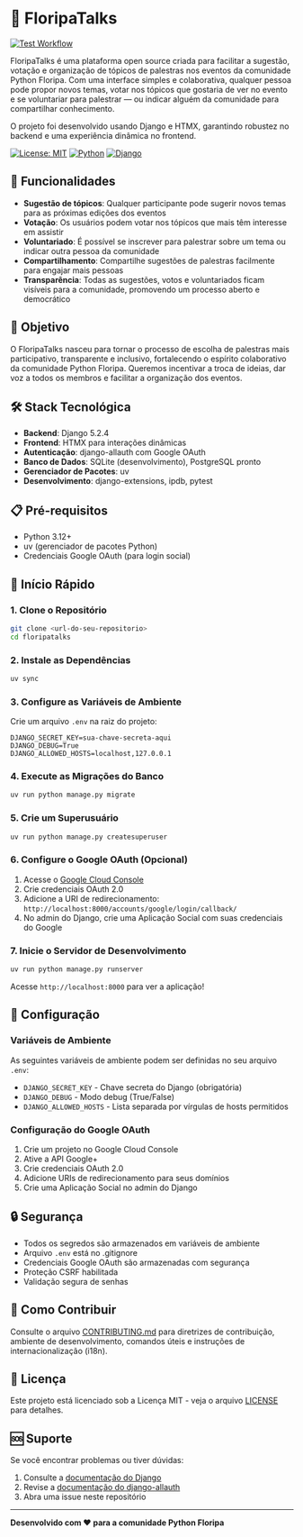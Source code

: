 # 🎤 FloripaTalks

[![Test Workflow](https://github.com/rodbv/floripatalks/actions/workflows/test.yml/badge.svg)](https://github.com/rodbv/floripatalks/actions/workflows/test.yml)

FloripaTalks é uma plataforma open source criada para facilitar a sugestão, votação e organização de tópicos de palestras nos eventos da comunidade Python Floripa. Com uma interface simples e colaborativa, qualquer pessoa pode propor novos temas, votar nos tópicos que gostaria de ver no evento e se voluntariar para palestrar — ou indicar alguém da comunidade para compartilhar conhecimento.

O projeto foi desenvolvido usando Django e HTMX, garantindo robustez no backend e uma experiência dinâmica no frontend.

[![License: MIT](https://img.shields.io/badge/License-MIT-yellow.svg)](https://opensource.org/licenses/MIT)
[![Python](https://img.shields.io/badge/python-3.12+-blue.svg)](https://www.python.org/downloads/)
[![Django](https://img.shields.io/badge/django-5.2+-green.svg)](https://www.djangoproject.com/)

## 🚀 Funcionalidades

- **Sugestão de tópicos**: Qualquer participante pode sugerir novos temas para as próximas edições dos eventos
- **Votação**: Os usuários podem votar nos tópicos que mais têm interesse em assistir
- **Voluntariado**: É possível se inscrever para palestrar sobre um tema ou indicar outra pessoa da comunidade
- **Compartilhamento**: Compartilhe sugestões de palestras facilmente para engajar mais pessoas
- **Transparência**: Todas as sugestões, votos e voluntariados ficam visíveis para a comunidade, promovendo um processo aberto e democrático

## 🎯 Objetivo

O FloripaTalks nasceu para tornar o processo de escolha de palestras mais participativo, transparente e inclusivo, fortalecendo o espírito colaborativo da comunidade Python Floripa. Queremos incentivar a troca de ideias, dar voz a todos os membros e facilitar a organização dos eventos.

## 🛠️ Stack Tecnológica

- **Backend**: Django 5.2.4
- **Frontend**: HTMX para interações dinâmicas
- **Autenticação**: django-allauth com Google OAuth
- **Banco de Dados**: SQLite (desenvolvimento), PostgreSQL pronto
- **Gerenciador de Pacotes**: uv
- **Desenvolvimento**: django-extensions, ipdb, pytest

## 📋 Pré-requisitos

- Python 3.12+
- uv (gerenciador de pacotes Python)
- Credenciais Google OAuth (para login social)

## 🚀 Início Rápido

### 1. Clone o Repositório
```bash
git clone <url-do-seu-repositorio>
cd floripatalks
```

### 2. Instale as Dependências
```bash
uv sync
```

### 3. Configure as Variáveis de Ambiente
Crie um arquivo `.env` na raiz do projeto:
```env
DJANGO_SECRET_KEY=sua-chave-secreta-aqui
DJANGO_DEBUG=True
DJANGO_ALLOWED_HOSTS=localhost,127.0.0.1
```

### 4. Execute as Migrações do Banco
```bash
uv run python manage.py migrate
```

### 5. Crie um Superusuário
```bash
uv run python manage.py createsuperuser
```

### 6. Configure o Google OAuth (Opcional)
1. Acesse o [Google Cloud Console](https://console.cloud.google.com/)
2. Crie credenciais OAuth 2.0
3. Adicione a URI de redirecionamento: `http://localhost:8000/accounts/google/login/callback/`
4. No admin do Django, crie uma Aplicação Social com suas credenciais do Google

### 7. Inicie o Servidor de Desenvolvimento
```bash
uv run python manage.py runserver
```

Acesse `http://localhost:8000` para ver a aplicação!

## 🔧 Configuração

### Variáveis de Ambiente
As seguintes variáveis de ambiente podem ser definidas no seu arquivo `.env`:

- `DJANGO_SECRET_KEY` - Chave secreta do Django (obrigatória)
- `DJANGO_DEBUG` - Modo debug (True/False)
- `DJANGO_ALLOWED_HOSTS` - Lista separada por vírgulas de hosts permitidos

### Configuração do Google OAuth
1. Crie um projeto no Google Cloud Console
2. Ative a API Google+
3. Crie credenciais OAuth 2.0
4. Adicione URIs de redirecionamento para seus domínios
5. Crie uma Aplicação Social no admin do Django

## 🔒 Segurança

- Todos os segredos são armazenados em variáveis de ambiente
- Arquivo `.env` está no .gitignore
- Credenciais Google OAuth são armazenadas com segurança
- Proteção CSRF habilitada
- Validação segura de senhas

## 🤝 Como Contribuir

Consulte o arquivo [CONTRIBUTING.md](CONTRIBUTING.md) para diretrizes de contribuição, ambiente de desenvolvimento, comandos úteis e instruções de internacionalização (i18n).

## 📝 Licença

Este projeto está licenciado sob a Licença MIT - veja o arquivo [LICENSE](LICENSE) para detalhes.

## 🆘 Suporte

Se você encontrar problemas ou tiver dúvidas:

1. Consulte a [documentação do Django](https://docs.djangoproject.com/)
2. Revise a [documentação do django-allauth](https://django-allauth.readthedocs.io/)
3. Abra uma issue neste repositório

---

**Desenvolvido com ❤️ para a comunidade Python Floripa**
